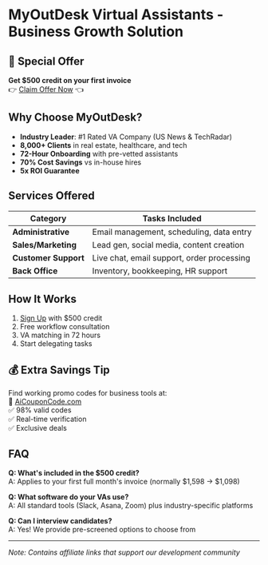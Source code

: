 # MyOutDesk Virtual Assistants - Business Growth Solution

## 🚀 Special Offer
**Get $500 credit on your first invoice**  
👉 [Claim Offer Now](https://myoutdesk.pxf.io/nX2mra) 👈

## Why Choose MyOutDesk?
- **Industry Leader**: #1 Rated VA Company (US News & TechRadar)
- **8,000+ Clients** in real estate, healthcare, and tech
- **72-Hour Onboarding** with pre-vetted assistants
- **70% Cost Savings** vs in-house hires
- **5x ROI Guarantee**

## Services Offered
| Category          | Tasks Included |
|-------------------|----------------|
| **Administrative** | Email management, scheduling, data entry |
| **Sales/Marketing** | Lead gen, social media, content creation |
| **Customer Support** | Live chat, email support, order processing |
| **Back Office** | Inventory, bookkeeping, HR support |

## How It Works
1. [Sign Up](https://myoutdesk.pxf.io/nX2mra) with $500 credit
2. Free workflow consultation
3. VA matching in 72 hours
4. Start delegating tasks

## 💰 Extra Savings Tip
Find working promo codes for business tools at:  
🔗 [AiCouponCode.com](https://aicouponcode.com)  
✅ 98% valid codes  
✅ Real-time verification  
✅ Exclusive deals

## FAQ
**Q: What's included in the $500 credit?**  
A: Applies to your first full month's invoice (normally $1,598 → $1,098)

**Q: What software do your VAs use?**  
A: All standard tools (Slack, Asana, Zoom) plus industry-specific platforms

**Q: Can I interview candidates?**  
A: Yes! We provide pre-screened options to choose from

---

*Note: Contains affiliate links that support our development community*
